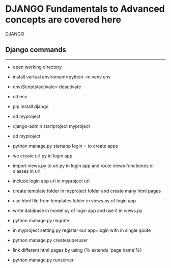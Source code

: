 # DJANGO Fundamentals to Advanced concepts are covered here
DJANGO
 
## Django commands
---
- open working directory
- install vertual enviroment=python -m venv env
- env\Scripts\activate= deactivate
- cd env
- pip install django
- cd myproject
- django-admin startproject myproject
- cd myproject
- python manage.py startapp login = to create apps
- we create url.py in login app
- import views.py  to  url.py in login app and route views functiones or classes in url
- include login app url in  myproject url
- create template folder in myproject folder and create many html pages
- use html file  from templates folder in views.py of login app
- write database in model.py of login app and use it in views.py
- python manage.py migrate 
- in myproject setting.py  register our app=login  with in single qoute
- python manage.py createsuperuser

- link different html pages by using {% extends    'page name'%}
- python manage.py runserver